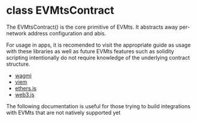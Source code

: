 # class EVMtsContract

The EVMtsContract() is the core primitive of EVMts. It abstracts away per-network address configuration and abis.

For usage in apps, it is recomended to visit the appropriate guide as usage with these libraries as well as future EVMts features such as solidity scripting intentionally do not require knowledge of the underlying contract structure.

- [wagmi](../wagmi/overview.md)
- [viem](../viem/overview.md)
- [ethers.js](../ethers/overview.md)
- [web3.js](../web3js/overview.md)

The following documentation is useful for those trying to build integrations with EVMts that are not natively supported yet

